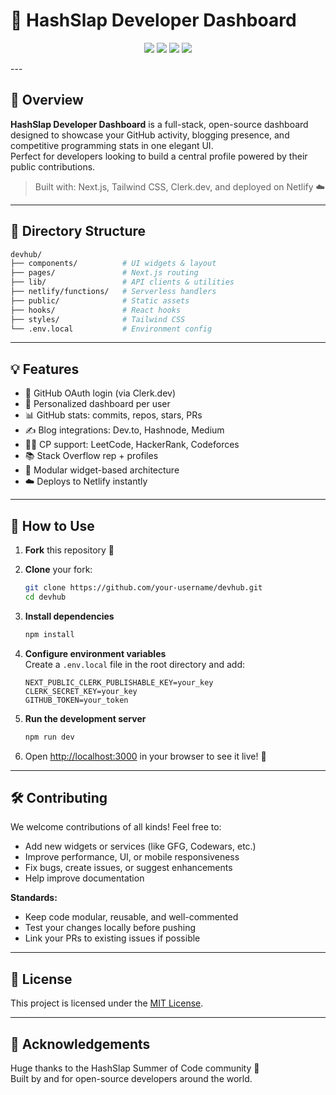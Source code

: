 # 🧩 HashSlap Developer Dashboard

<p align="center">
  <img src="https://img.shields.io/github/license/HashSlap-Summer-of-Code/Developer-Dashboard?style=flat-square&color=brightgreen" />
  <img src="https://img.shields.io/github/stars/HashSlap-Summer-of-Code/Developer-Dashboard?style=flat-square&color=blue" />
  <img src="https://img.shields.io/github/issues/HashSlap-Summer-of-Code/Developer-Dashboard?style=flat-square&color=green" />
  <img src="https://img.shields.io/github/forks/HashSlap-Summer-of-Code/Developer-Dashboard?style=flat-square&color=gray" />
</p>
---

## 🚀 Overview

**HashSlap Developer Dashboard** is a full-stack, open-source dashboard designed to showcase your GitHub activity, blogging presence, and competitive programming stats in one elegant UI.  
Perfect for developers looking to build a central profile powered by their public contributions.

> Built with: Next.js, Tailwind CSS, Clerk.dev, and deployed on Netlify ☁️

---

## 📁 Directory Structure

```bash
devhub/
├── components/          # UI widgets & layout
├── pages/               # Next.js routing
├── lib/                 # API clients & utilities
├── netlify/functions/   # Serverless handlers
├── public/              # Static assets
├── hooks/               # React hooks
├── styles/              # Tailwind CSS
└── .env.local           # Environment config
```

---

## 💡 Features

* 🔐 GitHub OAuth login (via Clerk.dev)
* 🧠 Personalized dashboard per user
* 📊 GitHub stats: commits, repos, stars, PRs
* ✍️ Blog integrations: Dev.to, Hashnode, Medium
* 👨‍💻 CP support: LeetCode, HackerRank, Codeforces
* 📚 Stack Overflow rep + profiles
* 🧩 Modular widget-based architecture
* ☁️ Deploys to Netlify instantly

---

## 🔧 How to Use

1. **Fork** this repository 🍴  
2. **Clone** your fork:

   ```bash
   git clone https://github.com/your-username/devhub.git
   cd devhub
   ```

3. **Install dependencies**

   ```bash
   npm install
   ```

4. **Configure environment variables**  
   Create a `.env.local` file in the root directory and add:

   ```env
   NEXT_PUBLIC_CLERK_PUBLISHABLE_KEY=your_key
   CLERK_SECRET_KEY=your_key
   GITHUB_TOKEN=your_token
   ```

5. **Run the development server**

   ```bash
   npm run dev
   ```

6. Open [http://localhost:3000](http://localhost:3000) in your browser to see it live! 🎉

---

## 🛠️ Contributing

We welcome contributions of all kinds! Feel free to:

* Add new widgets or services (like GFG, Codewars, etc.)
* Improve performance, UI, or mobile responsiveness
* Fix bugs, create issues, or suggest enhancements
* Help improve documentation

**Standards:**

* Keep code modular, reusable, and well-commented
* Test your changes locally before pushing
* Link your PRs to existing issues if possible

---

## 📜 License

This project is licensed under the [MIT License](LICENSE).

---

## 🙌 Acknowledgements

Huge thanks to the HashSlap Summer of Code community 💙  
Built by and for open-source developers around the world.
